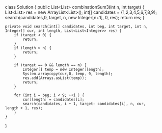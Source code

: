 class Solution {
    public List<List<Integer>> combinationSum3(int n, int target) {
        List<List<Integer>> res = new ArrayList<List<Integer>>();
        int[] candidates = {1,2,3,4,5,6,7,8,9};
        search(candidates,0, target, n, new Integer[n+1], 0, res);
        return res;
    }

    private void search(int[] candidates, int beg, int target, int n, Integer[] cur, int length, List<List<Integer>> res) {
        if (target < 0) {
            return;
        }
        if (length > n) {
            return;
        }

        if (target == 0 && length == n) {
            Integer[] temp = new Integer[length];
            System.arraycopy(cur,0, temp, 0, length);
            res.add(Arrays.asList(temp));
            return;
        }

        for (int i = beg; i < 9; ++i ) {
            cur[length] = candidates[i];
            search(candidates, i + 1, target- candidates[i], n, cur, length + 1, res);
        }
    }
}
